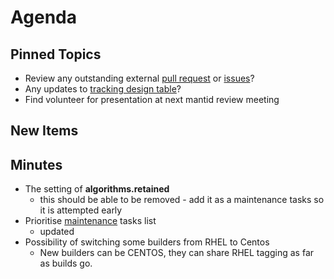 Agenda
======

Pinned Topics
-------------
* Review any outstanding external [pull request](https://github.com/mantidproject/mantid/pulls?utf8=%E2%9C%93&q=is%3Apr+is%3Aopen+-label%3A%22State%3A+In+Progress%22) or [issues](https://github.com/mantidproject/mantid/issues)?
* Any updates to [tracking design table](https://github.com/mantidproject/documents/blob/master/Project-Management/TechnicalSteeringCommittee/reports/TSC-TrackingDesignProposals.md)?
* Find volunteer for presentation at next mantid review meeting

New Items
---------


Minutes
-------

* The setting of **algorithms.retained**
  * this should be able to be removed - add it as a maintenance tasks so it is attempted early
* Prioritise [maintenance](https://github.com/mantidproject/mantid/projects/15) tasks list
  * updated
* Possibility of switching some builders from RHEL to Centos
  * New builders can be CENTOS, they can share RHEL tagging as far as builds go.
